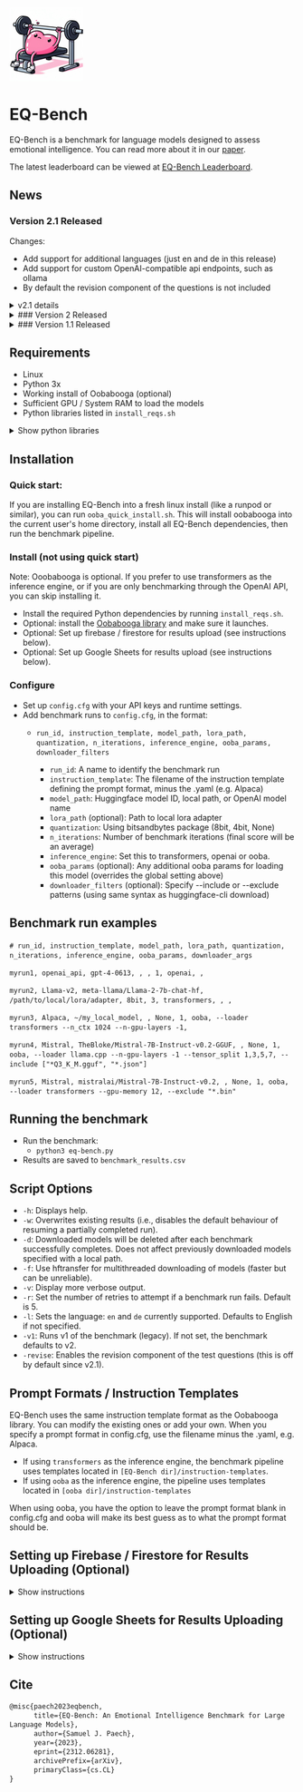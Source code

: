 ![EQ-Bench Logo](./images/eqbench_logo_sml.png)

# EQ-Bench

EQ-Bench is a benchmark for language models designed to assess emotional intelligence. You can read more about it in our [paper](https://arxiv.org/abs/2312.06281).

The latest leaderboard can be viewed at [EQ-Bench Leaderboard](https://eqbench.com).

## News

### Version 2.1 Released

Changes:

- Add support for additional languages (just en and de in this release)
- Add support for custom OpenAI-compatible api endpoints, such as ollama
- By default the revision component of the questions is not included

<details>
<summary>v2.1 details</summary>

### DE Support

German language support was kindly added by [CrispStrobe](https://github.com/CrispStrobe). The prompts were translated by GPT-4. You can expect the scores using the German version to be slightly lower than the English version, assuming the model's language competency for each is equal.

### Revision Component

After collecting a lot of data from v2, it's clear that the revision component has a mostly negative effect. Only 8% of the time does it improve the score, and on average the revised score is 2.95% lower than the first pass score. Since we choose the highest of the first pass vs revised aggregate scores, the revision component is rarely affecting the overall score.

Since revising requires significantly more inference, we opt to set it off by default. You can still enable it with the `-revise` argument. The upshot of disabling revision is that the benchmark is now much cheaper/faster to run, and the prompts are a little less complex. This change should have a negligible effect on scores.

</details>

<details>
<summary>### Version 2 Released</summary>

V2 of EQ-Bench contains 171 questions (compared to 60 in v1) and a new system for scoring. It is better able to discriminate performance differences between models. V2 is less subject to variance caused by perturbations (e.g. temp, sampler, quantisation, prompt format, system message). Also added is the ability to upload results to firebase.

We encourage you to move to v2, and to note which version you are using (EQ-Bench v1 or EQ-Bench v2) when publishing results to avoid confusion.

NOTE: V1 scores are not directly comparable to v2 scores.

<details>
<summary>More v2 details</summary>

Version 2 of the benchmark brings three major changes:

1. Increased the number of test questions from 60 to 171.
2. Changed the scoring system from _normalised_ to _full scale_.
3. Uploading results to firebase.

### Known issues:

- When using oobabooga as the inferencing engine, the api plugin stops responding after approx. 30 queries. This is handled by the benchmark pipeline by the query timing out (according to the value set in config.cfg), and then reloading ooba. The cause is unknown at this stage; the benchmark should however still complete.

### Score sensitivity to perturbations

Originally 200 dialogues were generated for the test set, of which 60 of the best (most coherent & challenging) were selected for v1 of the benchmark. We had initially established very low variance between runs of the v1 benchmark, when holding all parameters the same. However it has become apparent that minor perturbations to the model or inferencing parameters can cause score variance beyond what is explained by the actual change in performance.

Traditional multiple choice tests are less prone to this kind of variance because these perturbations are unlikely to change an answer from "A" to "B". In contrast, EQ-Bench questions require a subjective prediction of emotional intensity on a range of 0-10. Small perturbations to the model or inferencing params can produce significantly different numerical predictions. This is a source of noise that can be mitigated by increasing the number of questions. So for v2 we opted to expand the test set to 171 out of the originally generated 200.

We tested v1 against v2 for a number of models, while controlling a range of parameters (temp, sampler, quantisation, prompt format, system message). We find v2 scores to be significantly more stable to perturbations to these variables, and so we expect the scores to be more closely representative of the true performance of the model.

### Scoring system changes

In v1 of EQ-Bench we elected to normalise the four emotional intensity ratings in each question to sum to 10. The reasoning for this was that different subjects might have different ideas about, for example, what constitutes a _10_ rating. Given the subjectivity here, multiple perspectives can be valid.

A systematic bias in how the subject rates emotional intensity might correlate with a similar systematic bias in the creators of the reference answers, resulting in an artificially inflated score. So to eliminate this issue we normalised both the reference answer and the subject answer so that we are only comparing the _relative_ intensity of each emotion.

This seemed like a good idea at the time, however normalising in this way is far from a perfect solution. It handles certain edge cases poorly, and several models benchmarked with numbers that were significant outliers compared to other major benchmarks (E.g. Mixtral 8x7 produced unusually low scores). In addition, normalising the answers means we are losing the ability to assess the model's ability to make reasonable predictions about the absolute intensity of emotions.

In v2 we opted for a different approach: We still calculate the score by computing the difference from the reference answer, however, we no longer normalise the values. To mitigate the subjective nature of rating emotional intensity, we scale down smaller differences (differences between 1-4 from reference) on a curve. Differences from 5 to 10 are counted 1:1.

The result of these changes is better discriminative ability of the benchmark, and generally slightly higher scores compared to v1. As with v1, the score baseline is calibrated so that a score of 0 corresponds to answering randomly, and a score of 100 matches the reference answers exactly.

</details>

</details>

<details>
<summary>### Version 1.1 Released</summary>

This version adds support for Oobabooga. The benchmark pipeline can automatically download each model, launch the model with ooba using the specified parameters, and close the ooba server after the run completes, optionally deleting the model files.

</details>

## Requirements

- Linux
- Python 3x
- Working install of Oobabooga (optional)
- Sufficient GPU / System RAM to load the models
- Python libraries listed in `install_reqs.sh`

<details>
<summary>Show python libraries</summary>

### EQ-bench requirements
- `tqdm`
- `sentencepiece`
- `hf_transfer`
- `openai`
- `scipy`
- `torch`
- `peft`
- `bitsandbytes`
- `transformers` (preferably the latest version installed directly from GitHub: `huggingface/transformers`)
- `trl`
- `accelerate`
- `tensorboardX`
- `huggingface_hub`

### Requirements for QWEN models
- `einops`
- `transformers_stream_generator` (version 0.0.4)
- `deepspeed`
- `tiktoken`
- `flash-attention` (the latest version installed directly from GitHub: `Dao-AILab/flash-attention`)
- `auto-gptq`
- `optimum`

### Requirements for uploading results
- `gspread`
- `oauth2client`
- `firebase_admin`

</details>

## Installation

### Quick start:

If you are installing EQ-Bench into a fresh linux install (like a runpod or similar), you can run `ooba_quick_install.sh`. This will install oobabooga into the current user's home directory, install all EQ-Bench dependencies, then run the benchmark pipeline.

### Install (not using quick start)

Note: Ooobabooga is optional. If you prefer to use transformers as the inference engine, or if you are only benchmarking through the OpenAI API, you can skip installing it.

- Install the required Python dependencies by running `install_reqs.sh`.
- Optional: install the [Oobabooga library](https://github.com/oobabooga/text-generation-webui/tree/main) and make sure it launches.
- Optional: Set up firebase / firestore for results upload (see instructions below).
- Optional: Set up Google Sheets for results upload (see instructions below).

### Configure

- Set up `config.cfg` with your API keys and runtime settings.
- Add benchmark runs to `config.cfg`, in the format:
   - `run_id, instruction_template, model_path, lora_path, quantization, n_iterations, inference_engine, ooba_params, downloader_filters`

      - `run_id`: A name to identify the benchmark run
      - `instruction_template`: The filename of the instruction template defining the prompt format, minus the .yaml (e.g. Alpaca)
      - `model_path`: Huggingface model ID, local path, or OpenAI model name
      - `lora_path` (optional): Path to local lora adapter
      - `quantization`: Using bitsandbytes package (8bit, 4bit, None)
      - `n_iterations`: Number of benchmark iterations (final score will be an average)
      - `inference_engine`: Set this to transformers, openai or ooba.
      - `ooba_params` (optional): Any additional ooba params for loading this model (overrides the global setting above)
      - `downloader_filters` (optional): Specify --include or --exclude patterns (using same syntax as huggingface-cli download)

## Benchmark run examples

`# run_id, instruction_template, model_path, lora_path, quantization, n_iterations, inference_engine, ooba_params, downloader_args`

`myrun1, openai_api, gpt-4-0613, , , 1, openai, ,`

`myrun2, Llama-v2, meta-llama/Llama-2-7b-chat-hf, /path/to/local/lora/adapter, 8bit, 3, transformers, , ,`

`myrun3, Alpaca, ~/my_local_model, , None, 1, ooba, --loader transformers --n_ctx 1024 --n-gpu-layers -1, `

`myrun4, Mistral, TheBloke/Mistral-7B-Instruct-v0.2-GGUF, , None, 1, ooba, --loader llama.cpp --n-gpu-layers -1 --tensor_split 1,3,5,7, --include ["*Q3_K_M.gguf", "*.json"]`

`myrun5, Mistral, mistralai/Mistral-7B-Instruct-v0.2, , None, 1, ooba, --loader transformers --gpu-memory 12, --exclude "*.bin"`

## Running the benchmark

- Run the benchmark:
   - `python3 eq-bench.py`
- Results are saved to `benchmark_results.csv`

## Script Options

- `-h`: Displays help.
- `-w`: Overwrites existing results (i.e., disables the default behaviour of resuming a partially completed run).
- `-d`: Downloaded models will be deleted after each benchmark successfully completes. Does not affect previously downloaded models specified with a local path.
- `-f`: Use hftransfer for multithreaded downloading of models (faster but can be unreliable).
- `-v`: Display more verbose output.
- `-r`: Set the number of retries to attempt if a benchmark run fails. Default is 5.
- `-l`: Sets the language: `en` and `de` currently supported. Defaults to English if not specified.
- `-v1`: Runs v1 of the benchmark (legacy). If not set, the benchmark defaults to v2.
- `-revise`: Enables the revision component of the test questions (this is off by default since v2.1).

## Prompt Formats / Instruction Templates

EQ-Bench uses the same instruction template format as the Oobabooga library. You can modify the existing ones or add your own. When you specify a prompt format in config.cfg, use the filename minus the .yaml, e.g. Alpaca.

- If using `transformers` as the inference engine, the benchmark pipeline uses templates located in `[EQ-Bench dir]/instruction-templates`.
- If using `ooba` as the inference engine, the pipeline uses templates located in `[ooba dir]/instruction-templates`

When using ooba, you have the option to leave the prompt format blank in config.cfg and ooba will make its best guess as to what the prompt format should be.

## Setting up Firebase / Firestore for Results Uploading (Optional)

<details>
  <summary>Show instructions</summary>

1. Create a new firebase project.
2. Create a service account within this project.
3. Generate a new private key, save to `firebase_creds.json` in EQ-Bench root directory.
4. Create a default firestore database in the project.

When EQ-Bench sees `firebase_creds.json` in the EQ-Bench directory, it will upload results to this firestore db when a benchmark run completes.

</details>

## Setting up Google Sheets for Results Uploading (Optional)

<details>
  <summary>Show instructions</summary>
  
1. Create a new Google Sheet.
2. Set the share settings so that anyone with the link can edit.
3. Set google_spreadsheet_url in `config.cfg` to the URL of the sheet you just created.
4. Go to [Google Cloud Console](https://console.cloud.google.com/).
5. Create a new project and ensure it is selected as active in the dropdown at the top of the page.
6. Enable the Google Sheets API for the project:
   - In the search bar, type "sheets"
   - Click Google Sheets API
   - Click `Enable`
7. Create a service account:
   - In the search bar, type "Service accounts" and click the appropriate result
   - Click `+ Create Service Account`
   - Give it a name & id, then click `Create and continue`
   - Grant this service account access: Basic -> Editor
   - Click `Done`
8. Click on the service account, then navigate to Keys -> Add key -> Create new key -> JSON.
9. Save the file to `google_creds.json` in the eq-bench directory.

</details>

## Cite

```
@misc{paech2023eqbench,
      title={EQ-Bench: An Emotional Intelligence Benchmark for Large Language Models}, 
      author={Samuel J. Paech},
      year={2023},
      eprint={2312.06281},
      archivePrefix={arXiv},
      primaryClass={cs.CL}
}
```